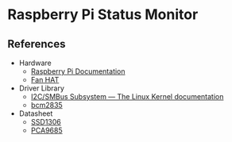# Raspberry Pi Status Monitor

## References

- Hardware
    - [Raspberry Pi Documentation](https://www.raspberrypi.org/documentation/)
    - [Fan HAT](https://www.waveshare.net/wiki/Fan_HAT)
- Driver Library
    - [I2C/SMBus Subsystem — The Linux Kernel documentation](https://www.kernel.org/doc/html/latest/i2c/index.html)
    - [bcm2835](http://airspayce.com/mikem/bcm2835/)
- Datasheet
    - [SSD1306](https://cdn-shop.adafruit.com/datasheets/SSD1306.pdf)
    - [PCA9685](https://cdn-shop.adafruit.com/datasheets/PCA9685.pdf)
